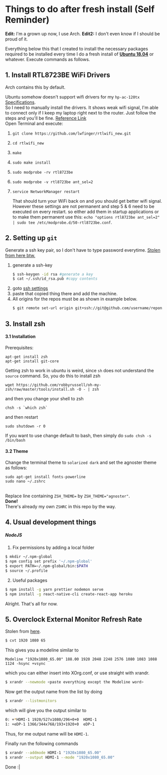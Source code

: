 # Things to do after fresh install (Self Reminder)

<b>Edit:</b> I'm a grown up now, I use Arch.
<b>Edit2:</b> I don't even know if I should be proud of it.

Everything below this that I created to install the necessary packages required to be installed every time I do a fresh install of [**Ubuntu 18.04**](releases.ubuntu.com/18.04/) or whatever. Execute commands as follows.

## 1. Install RTL8723BE WiFi Drivers

Arch contains this by default.

Ubuntu somehow doesn't support wifi drivers for my `hp-ac-120tx` [Specifications](https://support.hp.com/in-en/document/c04779465).<br/>
So I need to manually install the drivers. It shows weak wifi signal, I'm able to connect only if I keep my laptop right next to the router. Just follow the steps and you'll be fine. [Reference Link](https://connectwww.com/how-to-solve-realtek-rtl8723be-weak-wifi-signal-problem-in-ubuntu/4625/) <br>
Open Terminal and execute:

1. `git clone https://github.com/lwfinger/rtlwifi_new.git`
2. `cd rtlwifi_new`
3. `make`
4. `sudo make install`
5. `sudo modprobe -rv rtl8723be`
6. `sudo modprobe -v rtl8723be ant_sel=2`
7. `service NetworkManager restart`

   That should turn your WiFi back on and you should get better wifi signal. However these settings are not permanent and step 5 & 6 need to be executed on every restart. so either add them in startup applications or to make them permanent use this: `echo "options rtl8723be ant_sel=2" | sudo tee /etc/modprobe.d/50-rtl8723be.conf`.

## 2. Setting up `git`

Generate a ssh key pair, so I don't have to type password everytime.
[Stolen from here btw.](https://stackoverflow.com/questions/8588768/how-do-i-avoid-the-specification-of-the-username-and-password-at-every-git-push)

1. generate a ssh-key
   ```sh
   $ ssh-keygen -id rsa #generate a key
   $ cat ~/.ssh/id_rsa.pub #copy contents
   ```
2. goto [ssh settings](https://github.com/settings/ssh)
3. paste that copied thing there and add the machine.
4. All origins for the repos must be as shown in example below.
   ```sh
   $ git remote set-url origin git+ssh://git@github.com/username/reponame.git
   ```

## 3. Install zsh

#### 3.1 Installation

Prerequisites:

```
apt-get install zsh
apt-get install git-core
```

Getting zsh to work in ubuntu is weird, since `sh` does not understand the `source` command. So, you do this to install zsh

    wget https://github.com/robbyrussell/oh-my-zsh/raw/master/tools/install.sh -O - | zsh

and then you change your shell to zsh

    chsh -s `which zsh`

and then restart

    sudo shutdown -r 0

If you want to use change default to bash, then simply do
`sudo chsh -s /bin/bash`

#### 3.2 Theme

Change the terminal theme to `solarized dark` and set the agnoster theme as follows:

```
sudo apt-get install fonts-powerline
sudo nano ~/.zshrc
```

<br> Replace line containing `ZSH_THEME=` by `ZSH_THEME="agnoster"`.<br> **Done!**<br>
There's already my own `ZSHRC` in this repo by the way.

## 4. Usual development things

##### NodeJS

1. Fix permissions by adding a local folder

```sh
$ mkdir ~/.npm-global
$ npm config set prefix '~/.npm-global'
$ export PATH=~/.npm-global/bin:$PATH
$ source ~/.profile
```

2. Useful packages

```sh
$ npm install -g yarn prettier nodemon serve
$ npm install -g react-native-cli create-react-app heroku
```

Alright. That's all for now.

## 5. Overclock External Monitor Refresh Rate

Stolen from [here](https://www.reddit.com/r/linux_gaming/comments/608k5d/overclocking_monitor/df4dvbp?utm_source=share&utm_medium=web2x).

```sh
$ cvt 1920 1080 65
```

This gives you a modeline similar to

`Modeline "1920x1080_65.00" 188.00 1920 2048 2248 2576 1080 1083 1088 1124 -hsync +vsync`

which you can either insert into XOrg.conf, or use straight with xrandr.

```sh
$ xrandr --newmode <paste everything except the Modeline word>
```

Now get the output name from the list by doing

```sh
$ xrandr --listmonitors
```

which will give you the output similar to

```sh
0: +*HDMI-1 1920/527x1080/296+0+0  HDMI-1
1: +eDP-1 1366/344x768/193+1920+0  eDP-1
```

Thus, for me output name will be `HDMI-1`.

Finally run the following commands

```sh
$ xrandr --addmode HDMI-1 "1920x1080_65.00"
$ xrandr --output HDMI-1 --mode "1920x1080_65.00"
```

Done :|
